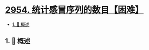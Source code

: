 # [2954. 统计感冒序列的数目【困难】](https://github.com/tnotesjs/TNotes.leetcode/tree/main/notes/2954.%20%E7%BB%9F%E8%AE%A1%E6%84%9F%E5%86%92%E5%BA%8F%E5%88%97%E7%9A%84%E6%95%B0%E7%9B%AE%E3%80%90%E5%9B%B0%E9%9A%BE%E3%80%91)

<!-- region:toc -->

- [1. 📝 概述](#1--概述)

<!-- endregion:toc -->

## 1. 📝 概述
